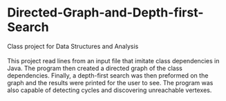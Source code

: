 # Directed-Graph-and-Depth-first-Search
Class project for Data Structures and Analysis
<br><br>
This project read lines from an input file that imitate class dependencies in Java. The program then created a directed graph of the class dependencies. Finally, a depth-first search was then preformed on the graph and the 
results were printed for the user to see. The program was also capable of detecting cycles and discovering unreachable vertexes.
